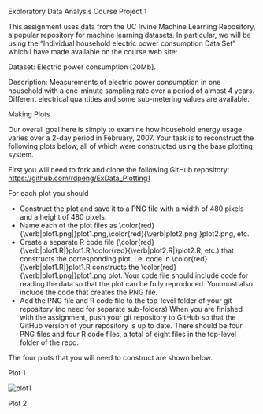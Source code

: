 Exploratory Data Analysis Course Project 1

This assignment uses data from the UC Irvine Machine Learning Repository, a popular repository for machine learning datasets. In particular, we will be using the “Individual household electric power consumption Data Set” which I have made available on the course web site:

Dataset: Electric power consumption [20Mb].

Description: Measurements of electric power consumption in one household with a one-minute sampling rate over a period of almost 4 years. Different electrical quantities and some sub-metering values are available.

Making Plots 

Our overall goal here is simply to examine how household energy usage varies over a 2-day period in February, 2007. Your task is to reconstruct the following plots below, all of which were constructed using the base plotting system.

First you will need to fork and clone the following GitHub repository: https://github.com/rdpeng/ExData_Plotting1

For each plot you should
- Construct the plot and save it to a PNG file with a width of 480 pixels and a height of 480 pixels.
- Name each of the plot files as \color{red}{\verb|plot1.png|}plot1.png,\color{red}{\verb|plot2.png|}plot2.png, etc.
- Create a separate R code file (\color{red}{\verb|plot1.R|}plot1.R,\color{red}{\verb|plot2.R|}plot2.R, etc.) that constructs the corresponding plot, i.e. code in \color{red}{\verb|plot1.R|}plot1.R constructs the \color{red}{\verb|plot1.png|}plot1.png plot. Your code file should include code for reading the data so that the plot can be fully reproduced. You must also include the code that creates the PNG file.
- Add the PNG file and R code file to the top-level folder of your git repository (no need for separate sub-folders)
When you are finished with the assignment, push your git repository to GitHub so that the GitHub version of your repository is up to date. There should be four PNG files and four R code files, a total of eight files in the top-level folder of the repo.

The four plots that you will need to construct are shown below.

Plot 1

![plot1](https://user-images.githubusercontent.com/53852959/65598040-2b016900-dfb8-11e9-9b2a-34e1d8e83c11.png)

Plot 2
